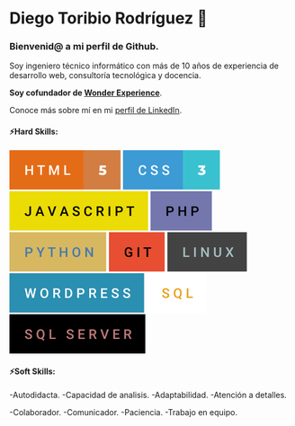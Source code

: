# Diego Toribio Rodríguez 👋
### Bienvenid@ a mi perfil de Github.

Soy ingeniero técnico informático con más de 10 años de experiencia de desarrollo web, consultoría tecnológica y docencia. 

**Soy cofundador de [Wonder Experience](https://wonderexperience.io/)**.

Conoce más sobre mí en mi [perfil de LinkedIn](https://www.linkedin.com/in/diego-toribio-rodriguez/).

#### ⚡Hard Skills:

![](https://github.com/SofyFrontend/badges/blob/main/html-5.svg) ![](https://github.com/SofyFrontend/badges/blob/main/css-3.svg) ![](https://github.com/SofyFrontend/badges/blob/main/javascript.svg) ![](https://github.com/SofyFrontend/badges/blob/main/php.svg) ![](https://github.com/SofyFrontend/badges/blob/main/python.svg)  ![](https://github.com/SofyFrontend/badges/blob/main/git.svg) ![](https://github.com/SofyFrontend/badges/blob/main/linux.svg) ![](https://github.com/SofyFrontend/badges/blob/main/wordpress.svg)  ![](https://github.com/SofyFrontend/badges/blob/main/sql.svg) ![](https://github.com/SofyFrontend/badges/blob/main/sql-server.svg)


#### ⚡Soft Skills:

-Autodidacta.
-Capacidad de analisis.
-Adaptabilidad.
-Atención a detalles.

-Colaborador.
-Comunicador.
-Paciencia.
-Trabajo en equipo.



<!--


- 🔭 I’m currently working on ...
- 🌱 I’m currently learning ...
- 👯 I’m looking to collaborate on ...
- 🤔 I’m looking for help with ...
- 💬 Ask me about ...
- 📫 How to reach me: ...
- 😄 Pronouns: ...
- ⚡ Fun fact: ...
-->
